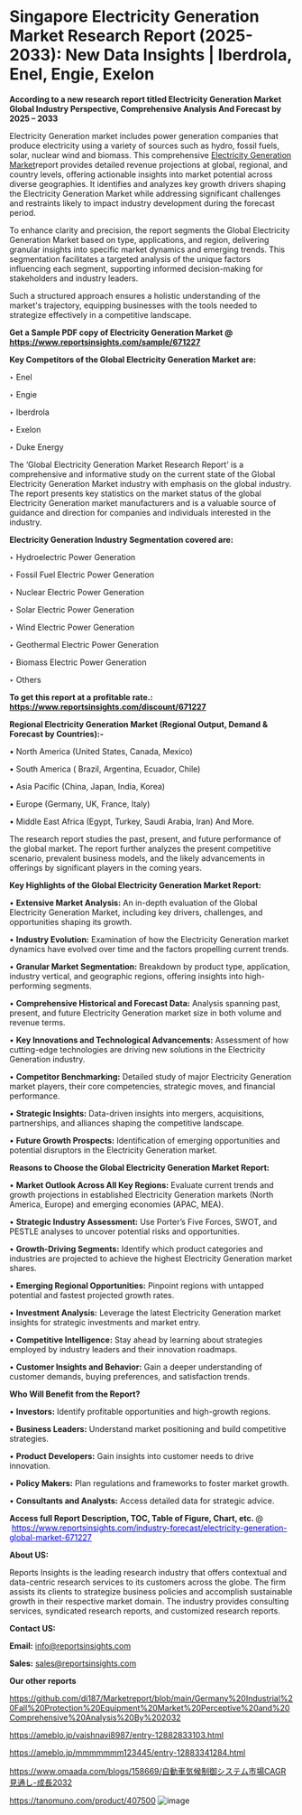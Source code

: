 # Singapore Electricity Generation Market Research Report (2025-2033): New Data Insights | Iberdrola, Enel, Engie, Exelon

<strong>According to a new research report titled Electricity Generation Market Global Industry Perspective, Comprehensive Analysis And Forecast by 2025 – 2033</strong>

Electricity Generation market includes power generation companies that produce electricity using a variety of sources such as hydro, fossil fuels, solar, nuclear wind and biomass. This comprehensive <a href=https://www.reportsinsights.com/sample/671227>Electricity Generation Market</a>report provides detailed revenue projections at global, regional, and country levels, offering actionable insights into market potential across diverse geographies. It identifies and analyzes key growth drivers shaping the Electricity Generation Market while addressing significant challenges and restraints likely to impact industry development during the forecast period.

To enhance clarity and precision, the report segments the Global Electricity Generation Market based on type, applications, and region, delivering granular insights into specific market dynamics and emerging trends. This segmentation facilitates a targeted analysis of the unique factors influencing each segment, supporting informed decision-making for stakeholders and industry leaders.

Such a structured approach ensures a holistic understanding of the market's trajectory, equipping businesses with the tools needed to strategize effectively in a competitive landscape.

<strong>Get a Sample PDF copy of Electricity Generation Market </strong><strong>@<a href=https://www.reportsinsights.com/sample/671227 style=color:#0000ff;> https://www.reportsinsights.com/sample/671227</a></strong></font>

<strong>Key Competitors of the Global Electricity Generation Market are:</strong>

‣ Enel

‣ Engie

‣ Iberdrola

‣ Exelon

‣ Duke Energy

The ‘Global Electricity Generation Market Research Report’ is a comprehensive and informative study on the current state of the Global Electricity Generation Market industry with emphasis on the global industry. The report presents key statistics on the market status of the global Electricity Generation market manufacturers and is a valuable source of guidance and direction for companies and individuals interested in the industry.

<strong>Electricity Generation Industry Segmentation covered are:</strong>

‣ Hydroelectric Power Generation

‣ Fossil Fuel Electric Power Generation

‣ Nuclear Electric Power Generation

‣ Solar Electric Power Generation

‣ Wind Electric Power Generation

‣ Geothermal Electric Power Generation

‣ Biomass Electric Power Generation

‣ Others

<strong>To get this report at a profitable rate.: <a href=https://www.reportsinsights.com/discount/671227 style=color:#0000ff;>https://www.reportsinsights.com/discount/671227</a></strong></font>

<strong>Regional Electricity Generation Market (Regional Output, Demand &amp; Forecast by Countries):-</strong>

• North America (United States, Canada, Mexico)

• South America ( Brazil, Argentina, Ecuador, Chile)

• Asia Pacific (China, Japan, India, Korea)

• Europe (Germany, UK, France, Italy)

• Middle East Africa (Egypt, Turkey, Saudi Arabia, Iran) And More.

The research report studies the past, present, and future performance of the global market. The report further analyzes the present competitive scenario, prevalent business models, and the likely advancements in offerings by significant players in the coming years.

<strong>Key Highlights of the Global Electricity Generation Market Report:</strong>

• <strong>Extensive Market Analysis:</strong> An in-depth evaluation of the Global Electricity Generation Market, including key drivers, challenges, and opportunities shaping its growth.

• <strong>Industry Evolution:</strong> Examination of how the Electricity Generation market dynamics have evolved over time and the factors propelling current trends.

• <strong>Granular Market Segmentation:</strong> Breakdown by product type, application, industry vertical, and geographic regions, offering insights into high-performing segments.

• <strong>Comprehensive Historical and Forecast Data:</strong> Analysis spanning past, present, and future Electricity Generation market size in both volume and revenue terms.

• <strong>Key Innovations and Technological Advancements:</strong> Assessment of how cutting-edge technologies are driving new solutions in the Electricity Generation industry.

• <strong>Competitor Benchmarking:</strong> Detailed study of major Electricity Generation market players, their core competencies, strategic moves, and financial performance.

• <strong>Strategic Insights:</strong> Data-driven insights into mergers, acquisitions, partnerships, and alliances shaping the competitive landscape.

• <strong>Future Growth Prospects:</strong> Identification of emerging opportunities and potential disruptors in the Electricity Generation market.

<strong>Reasons to Choose the Global Electricity Generation Market Report:</strong>

• <strong>Market Outlook Across All Key Regions:</strong> Evaluate current trends and growth projections in established Electricity Generation markets (North America, Europe) and emerging economies (APAC, MEA).

• <strong>Strategic Industry Assessment:</strong> Use Porter’s Five Forces, SWOT, and PESTLE analyses to uncover potential risks and opportunities.

• <strong>Growth-Driving Segments:</strong> Identify which product categories and industries are projected to achieve the highest Electricity Generation market shares.

• <strong>Emerging Regional Opportunities:</strong> Pinpoint regions with untapped potential and fastest projected growth rates.

• <strong>Investment Analysis:</strong> Leverage the latest Electricity Generation market insights for strategic investments and market entry.

• <strong>Competitive Intelligence:</strong> Stay ahead by learning about strategies employed by industry leaders and their innovation roadmaps.

• <strong>Customer Insights and Behavior:</strong> Gain a deeper understanding of customer demands, buying preferences, and satisfaction trends.

<strong>Who Will Benefit from the Report?</strong>

• <strong>Investors:</strong> Identify profitable opportunities and high-growth regions.

• <strong>Business Leaders:</strong> Understand market positioning and build competitive strategies.

• <strong>Product Developers:</strong> Gain insights into customer needs to drive innovation.

• <strong>Policy Makers:</strong> Plan regulations and frameworks to foster market growth.

• <strong>Consultants and Analysts:</strong> Access detailed data for strategic advice.
</ul>
<strong>Access full Report Description, TOC, Table of Figure, Chart, etc. </strong>@  <a href=https://www.reportsinsights.com/industry-forecast/electricity-generation-global-market-671227 style=color:#0000ff;>https://www.reportsinsights.com/industry-forecast/electricity-generation-global-market-671227</a></font>

<strong><strong>About US</strong>:</strong>

Reports Insights is the leading research industry that offers contextual and data-centric research services to its customers across the globe. The firm assists its clients to strategize business policies and accomplish sustainable growth in their respective market domain. The industry provides consulting services, syndicated research reports, and customized research reports.

<strong>Contact US:</strong>

<p class=""""><b>Email:</b> <a href=mailto:info@reportsinsights.com>info@reportsinsights.com</a></p>
<p class=""""><b>Sales:</b> <a href=mailto:sales@reportsinsights.com>sales@reportsinsights.com</a></p>

<strong>Our other reports</strong>

<a href=https://github.com/di187/Marketreport/blob/main/Germany%20Industrial%20Fall%20Protection%20Equipment%20Market%20Perceptive%20and%20Comprehensive%20Analysis%20By%202032>https://github.com/di187/Marketreport/blob/main/Germany%20Industrial%20Fall%20Protection%20Equipment%20Market%20Perceptive%20and%20Comprehensive%20Analysis%20By%202032</a>

<a href=https://ameblo.jp/vaishnavi8987/entry-12882833103.html>https://ameblo.jp/vaishnavi8987/entry-12882833103.html</a>

<a href=https://ameblo.jp/mmmmmmm123445/entry-12883341284.html>https://ameblo.jp/mmmmmmm123445/entry-12883341284.html</a>

<a href=https://www.omaada.com/blogs/158669/自動車気候制御システム市場CAGR見通し-成長2032>https://www.omaada.com/blogs/158669/自動車気候制御システム市場CAGR見通し-成長2032</a>

<a href=https://tanomuno.com/product/407500>https://tanomuno.com/product/407500</a>
![image](https://github.com/user-attachments/assets/4d2d9171-6ea3-4478-a190-3f3245e2487c)
